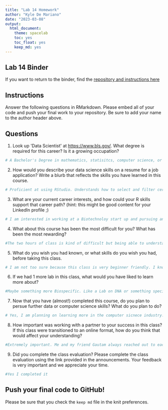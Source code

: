 ```yaml
---
title: "Lab 14 Homework"
author: "Kyle De Mariano"
date: "2023-03-08"
output:
  html_document: 
    theme: spacelab
    toc: yes
    toc_float: yes
    keep_md: yes
---
```


## Lab 14 Binder
If you want to return to the binder, find the [repository and instructions here](https://github.com/hehouts/lab14_binder)

## Instructions
Answer the following questions in RMarkdown. Please embed all of your code and push your final work to your repository. Be sure to add your name to the author header above.



## Questions

1. Look up 'Data Scientist' at https://www.bls.gov/. What degree is required for this career? Is it a growing occupation?  

```r
# A Bachelor's Degree in mathematics, statisitcs, computer science, or related field is required to enter the occupation. Employment of Data Science is projected to grow 36 percent from 2021 to 2031.
```


2. How would you describe your data science skills on a resume for a job application? Write a blurb that reflects the skills you have learned in this course. 

```r
# Proficient at using RStudio. Understands how to select and filter certain data and produce graphs to show research. Knows how to produce applications when given a data set. 
```


3. What are your current career interests, and how could your R skills support that career path? (hint: this might be good content for your LinkedIn profile ;)

```r
# I am interested in working at a Biotechnoloy start up and pursuing an MBA on the side. R skills are helpful because the use of RStudio is can be very prominant in the Biotech industry. 
```


4. What about this course has been the most difficult for you? What has been the most rewarding?

```r
#The two hours of class is kind of difficult but being able to understand RStudio and putting it on my resume is the most rewarding.
```


5. What do you wish you had known, or what skills do you wish you had, before taking this class.

```r
# I am not too sure because this class is very beginner friendly. I know how to use Python so this class was pretty easy for me. I think maybe basic computer science skills might be helpful before taking this class.
```


6. If we had 1 more lab in this class, what would you have liked to learn more about?

```r
#Maybe something more Biospecific. Like a Lab on DNA or something specific that can help stimulate career interests.
```


7. Now that you have (almost!) completed this course, do you plan to persue further data or computer science skills? What do you plan to do?

```r
# Yes, I am planning on learning more in the computer sicnece industry. I'd like to get more proficient at Python. I think I will try to minor in CS or possibly taking a CS bootcamp right after college.
```


8. How important was working with a partner to your success in this class? If this class were transitioned to an online format, how do you think that would affect your understanding?

```r
#Extremely important. Me and my friend Gautam always reached out to eachoher if we were stuck. I do not think this is a good class for online format because I feel like online classes you can feel very lonely and scared to reach out to people for help. 
```


9. Did you complete the class evaluation? Please complete the class evaluation using the link provided in the announcements. Your feedback is very important and we appreciate your time.

```r
#Yes I completed it
```


## Push your final code to GitHub!
Please be sure that you check the `keep md` file in the knit preferences. 
